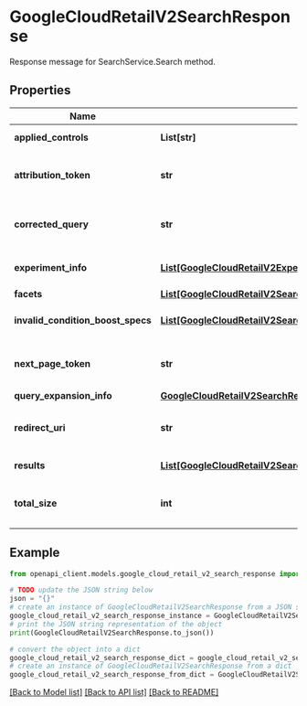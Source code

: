 # GoogleCloudRetailV2SearchResponse

Response message for SearchService.Search method.

## Properties

Name | Type | Description | Notes
------------ | ------------- | ------------- | -------------
**applied_controls** | **List[str]** | The fully qualified resource name of applied [controls](https://cloud.google.com/retail/docs/serving-control-rules). | [optional] 
**attribution_token** | **str** | A unique search token. This should be included in the UserEvent logs resulting from this search, which enables accurate attribution of search model performance. | [optional] 
**corrected_query** | **str** | Contains the spell corrected query, if found. If the spell correction type is AUTOMATIC, then the search results are based on corrected_query. Otherwise the original query is used for search. | [optional] 
**experiment_info** | [**List[GoogleCloudRetailV2ExperimentInfo]**](GoogleCloudRetailV2ExperimentInfo.md) | Metadata related to A/B testing Experiment associated with this response. Only exists when an experiment is triggered. | [optional] 
**facets** | [**List[GoogleCloudRetailV2SearchResponseFacet]**](GoogleCloudRetailV2SearchResponseFacet.md) | Results of facets requested by user. | [optional] 
**invalid_condition_boost_specs** | [**List[GoogleCloudRetailV2SearchRequestBoostSpecConditionBoostSpec]**](GoogleCloudRetailV2SearchRequestBoostSpecConditionBoostSpec.md) | The invalid SearchRequest.BoostSpec.condition_boost_specs that are not applied during serving. | [optional] 
**next_page_token** | **str** | A token that can be sent as SearchRequest.page_token to retrieve the next page. If this field is omitted, there are no subsequent pages. | [optional] 
**query_expansion_info** | [**GoogleCloudRetailV2SearchResponseQueryExpansionInfo**](GoogleCloudRetailV2SearchResponseQueryExpansionInfo.md) |  | [optional] 
**redirect_uri** | **str** | The URI of a customer-defined redirect page. If redirect action is triggered, no search is performed, and only redirect_uri and attribution_token are set in the response. | [optional] 
**results** | [**List[GoogleCloudRetailV2SearchResponseSearchResult]**](GoogleCloudRetailV2SearchResponseSearchResult.md) | A list of matched items. The order represents the ranking. | [optional] 
**total_size** | **int** | The estimated total count of matched items irrespective of pagination. The count of results returned by pagination may be less than the total_size that matches. | [optional] 

## Example

```python
from openapi_client.models.google_cloud_retail_v2_search_response import GoogleCloudRetailV2SearchResponse

# TODO update the JSON string below
json = "{}"
# create an instance of GoogleCloudRetailV2SearchResponse from a JSON string
google_cloud_retail_v2_search_response_instance = GoogleCloudRetailV2SearchResponse.from_json(json)
# print the JSON string representation of the object
print(GoogleCloudRetailV2SearchResponse.to_json())

# convert the object into a dict
google_cloud_retail_v2_search_response_dict = google_cloud_retail_v2_search_response_instance.to_dict()
# create an instance of GoogleCloudRetailV2SearchResponse from a dict
google_cloud_retail_v2_search_response_from_dict = GoogleCloudRetailV2SearchResponse.from_dict(google_cloud_retail_v2_search_response_dict)
```
[[Back to Model list]](../README.md#documentation-for-models) [[Back to API list]](../README.md#documentation-for-api-endpoints) [[Back to README]](../README.md)


